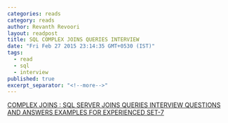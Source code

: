 ```yaml
---
categories: reads
category: reads
author: Revanth Revoori
layout: readpost
title: SQL COMPLEX JOINS QUERIES INTERVIEW
date: "Fri Feb 27 2015 23:14:35 GMT+0530 (IST)"
tags: 
  - read
  - sql
  - interview
published: true
excerpt_separator: "<!--more-->"
---
```




<a class="embedly-card" href="http://www.interviewquestionspdf.com/2014/07/complex-joins-sql-joins-queries.html">COMPLEX JOINS : SQL SERVER JOINS QUERIES INTERVIEW QUESTIONS AND ANSWERS EXAMPLES FOR EXPERIENCED SET-7  <i class="fa fa-external-link"></i></a>
<!--more-->
